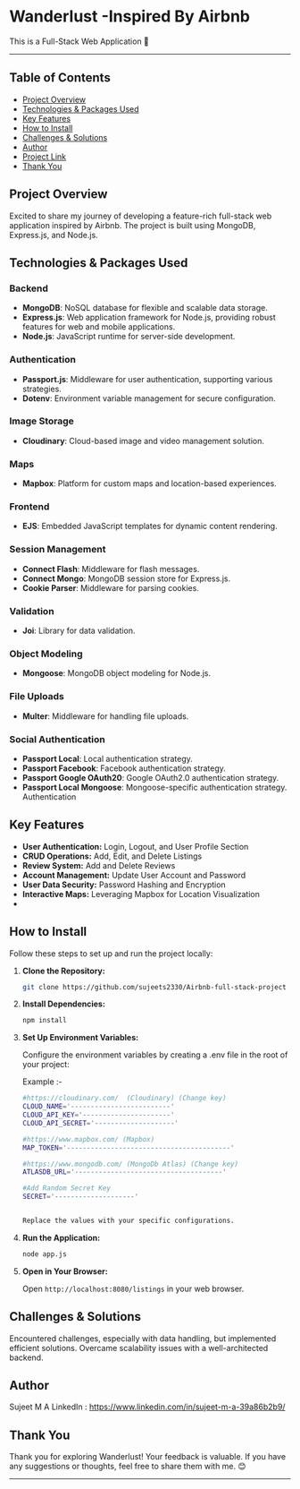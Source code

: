 
# Wanderlust -Inspired By Airbnb
This is a Full-Stack Web Application 🚀


  <a style="" href="https://github.com/sujeets2330">
  </a>


---

## Table of Contents

-   [Project Overview](#project-overview)
-   [Technologies & Packages Used](#technologies--packages-used)
-   [Key Features](#key-features)
-   [How to Install](#how-to-install)
-   [Challenges & Solutions](#challenges--solutions)
-   [Author](#author)
-   [Project Link](#project-link)
-   [Thank You](#thank-you)

## Project Overview

Excited to share my journey of developing a feature-rich full-stack web application inspired by Airbnb. The project is built using MongoDB, Express.js, and Node.js.

## Technologies & Packages Used

### Backend

-   **MongoDB**: NoSQL database for flexible and scalable data storage.
-   **Express.js**: Web application framework for Node.js, providing robust features for web and mobile applications.
-   **Node.js**: JavaScript runtime for server-side development.

### Authentication

-   **Passport.js**: Middleware for user authentication, supporting various strategies.
-   **Dotenv**: Environment variable management for secure configuration.

### Image Storage

-   **Cloudinary**: Cloud-based image and video management solution.

### Maps

-   **Mapbox**: Platform for custom maps and location-based experiences.

### Frontend

-   **EJS**: Embedded JavaScript templates for dynamic content rendering.

### Session Management

-   **Connect Flash**: Middleware for flash messages.
-   **Connect Mongo**: MongoDB session store for Express.js.
-   **Cookie Parser**: Middleware for parsing cookies.

### Validation

-   **Joi**: Library for data validation.

### Object Modeling

-   **Mongoose**: MongoDB object modeling for Node.js.

### File Uploads

-   **Multer**: Middleware for handling file uploads.

### Social Authentication

-   **Passport Local**: Local authentication strategy.
-   **Passport Facebook**: Facebook authentication strategy.
-   **Passport Google OAuth20**: Google OAuth2.0 authentication strategy.
-   **Passport Local Mongoose**: Mongoose-specific authentication strategy.
    Authentication

## Key Features

-   **User Authentication:** Login, Logout, and User Profile Section
-   **CRUD Operations:** Add, Edit, and Delete Listings
-   **Review System:** Add and Delete Reviews
-   **Account Management:** Update User Account and Password
-   **User Data Security:** Password Hashing and Encryption
-   **Interactive Maps:** Leveraging Mapbox for Location Visualization
-  

## How to Install

Follow these steps to set up and run the project locally:

1.  **Clone the Repository:**

    ```bash
    git clone https://github.com/sujeets2330/Airbnb-full-stack-project
    ```

2.  **Install Dependencies:**

    ```bash
    npm install
    ```

3.  **Set Up Environment Variables:**

    Configure the  environment variables by creating a .env file in the root of your project:

    Example :-

    ```bash
    #https://cloudinary.com/  (Cloudinary) (Change key)
    CLOUD_NAME='-------------------------'
    CLOUD_API_KEY='----------------------'
    CLOUD_API_SECRET='--------------------'

    #https://www.mapbox.com/ (Mapbox)
    MAP_TOKEN='-----------------------------------------'

    #https://www.mongodb.com/ (MongoDb Atlas) (Change key)
    ATLASDB_URL='-------------------------------------'

    #Add Random Secret Key
    SECRET='--------------------'


    Replace the values with your specific configurations.

4.  **Run the Application:**

    ```bash
    node app.js
    ```

5.  **Open in Your Browser:**

    Open `http://localhost:8080/listings` in your web browser.

## Challenges & Solutions

Encountered challenges, especially with data handling, but implemented efficient solutions. Overcame scalability issues with a well-architected backend.


## Author

Sujeet M A
LinkedIn : https://www.linkedin.com/in/sujeet-m-a-39a86b2b9/

## Thank You

Thank you for exploring Wanderlust! Your feedback is valuable. If you have any suggestions or thoughts, feel free to share them with me. 😊

---

